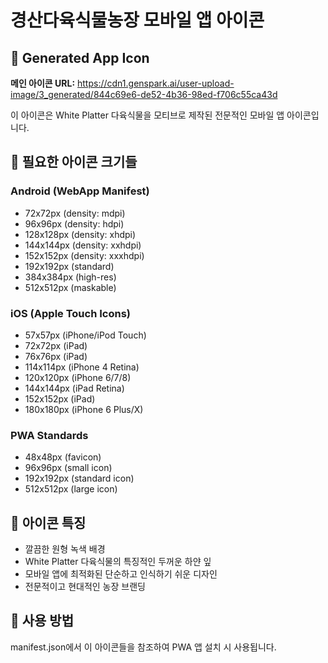 # 경산다육식물농장 모바일 앱 아이콘

## 🌱 Generated App Icon

**메인 아이콘 URL:** https://cdn1.genspark.ai/user-upload-image/3_generated/844c69e6-de52-4b36-98ed-f706c55ca43d

이 아이콘은 White Platter 다육식물을 모티브로 제작된 전문적인 모바일 앱 아이콘입니다.

## 📱 필요한 아이콘 크기들

### Android (WebApp Manifest)
- 72x72px   (density: mdpi)  
- 96x96px   (density: hdpi)
- 128x128px (density: xhdpi)
- 144x144px (density: xxhdpi)
- 152x152px (density: xxxhdpi)
- 192x192px (standard)
- 384x384px (high-res)
- 512x512px (maskable)

### iOS (Apple Touch Icons)
- 57x57px   (iPhone/iPod Touch)
- 72x72px   (iPad)
- 76x76px   (iPad)
- 114x114px (iPhone 4 Retina)
- 120x120px (iPhone 6/7/8)
- 144x144px (iPad Retina)
- 152x152px (iPad)
- 180x180px (iPhone 6 Plus/X)

### PWA Standards
- 48x48px   (favicon)
- 96x96px   (small icon)
- 192x192px (standard icon)
- 512x512px (large icon)

## 🎨 아이콘 특징
- 깔끔한 원형 녹색 배경
- White Platter 다육식물의 특징적인 두꺼운 하얀 잎
- 모바일 앱에 최적화된 단순하고 인식하기 쉬운 디자인
- 전문적이고 현대적인 농장 브랜딩

## 📱 사용 방법
manifest.json에서 이 아이콘들을 참조하여 PWA 앱 설치 시 사용됩니다.